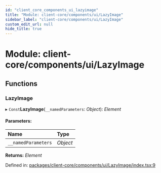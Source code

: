 ```yaml
---
id: "client_core_components_ui_lazyimage"
title: "Module: client-core/components/ui/LazyImage"
sidebar_label: "client-core/components/ui/LazyImage"
custom_edit_url: null
hide_title: true
---
```


# Module: client-core/components/ui/LazyImage

## Functions

### LazyImage

▸ `Const`**LazyImage**(`__namedParameters`: *Object*): *Element*

#### Parameters:

Name | Type |
:------ | :------ |
`__namedParameters` | *Object* |

**Returns:** *Element*

Defined in: [packages/client-core/components/ui/LazyImage/index.tsx:9](https://github.com/xr3ngine/xr3ngine/blob/9d253dc38/packages/client-core/components/ui/LazyImage/index.tsx#L9)
